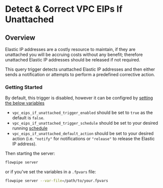 # Detect & Correct VPC EIPs If Unattached

## Overview

Elastic IP addresses are a costly resource to maintain, if they are unattached you will be accruing costs without any benefit; therefore unattached Elastic IP addresses should be released if not required.

This query trigger detects unattached Elastic IP addresses and then either sends a notification or attempts to perform a predefined corrective action.

### Getting Started

By default, this trigger is disabled, however it can be configred by [setting the below variables](https://flowpipe.io/docs/build/mod-variables#passing-input-variables)
- `vpc_eips_if_unattached_trigger_enabled` should be set to `true` as the default is `false`.
- `vpc_eips_if_unattached_trigger_schedule` should be set to your desired running [schedule](https://flowpipe.io/docs/flowpipe-hcl/trigger/schedule#more-examples)
- `vpc_eips_if_unattached_default_action` should be set to your desired action (i.e. `"notify"` for notifications or `"release"` to release the Elastic IP address).

Then starting the server:
```sh
flowpipe server
```

or if you've set the variables in a `.fpvars` file:
```sh
flowpipe server --var-file=/path/to/your.fpvars
```
<!-- TODO: Determine if we need to elaborate on the flowpipe.db caching difference vs pipeline approach -->